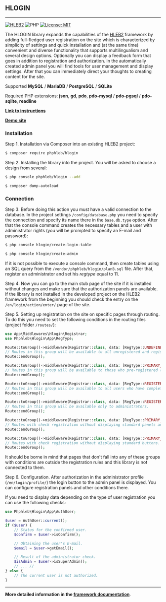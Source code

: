 ## HLOGIN

-------------------------

[![HLEB2](https://img.shields.io/badge/HLEB-2-darkcyan)](https://github.com/phphleb/hleb) ![PHP](https://img.shields.io/badge/PHP-^8.2-blue) [![License: MIT](https://img.shields.io/badge/License-MIT%20(Free)-brightgreen.svg)](https://github.com/phphleb/hleb/blob/master/LICENSE)

The HLOGIN library expands the capabilities of the [HLEB2](https://github.com/phphleb/hleb) framework by adding full-fledged user registration on the site which is characterized by simplicity of settings and quick installation and (at the same time) convenient and diverse functionality that supports multilingualism and several design options. Optionally you can display a feedback form that goes in addition to registration and authorization. In the automatically created admin panel you will find tools for user management and display settings. After that you can immediately direct your thoughts to creating content for the site.

Supported  __MySQL__ / __MariaDB__ / __PostgreSQL__ / __SQLite__

Required PHP extensions: __json__, __gd__,  __pdo__, __pdo-mysql__ / __pdo-pgsql__ / __pdo-sqlite__, __readline__

[**Link to instructions**](https://hleb2framework.ru)

[**Demo site**](https://auth2.phphleb.ru/)


### Installation
Step 1. Installation via Composer into an existing HLEB2 project:
 ```bash
 $ composer require phphleb/hlogin
 ```

Step 2. Installing the library into the project. You will be asked to choose a design from several:

 ```bash
 $ php console phphleb/hlogin --add
 ```

 ```bash
 $ composer dump-autoload
 ```

### Connection
Step 3. Before doing this action you must have a valid connection to the database. In the project settings `/config/database.php` you need to specify the connection and specify its name there in the `base.db.type` option.
After that the console command creates the necessary tables and a user with administrator rights (you will be prompted to specify an E-mail and password):

 ```bash
 $ php console hlogin/create-login-table
 ```
 ```bash
 $ php console hlogin/create-admin
 ```

If it is not possible to execute a console command, then create tables using an SQL query from the `/vendor/phphleb/hlogin/planB.sql` file.
After that, register an administrator and set his _regtype_ equal to 11.

Step 4. Now you can go to the main stub page of the site if it is installed without changes and make sure that the authorization panels are available.
If the library is not installed in the developed project on the HLEB2 framework from the beginning you should check the entry on the `/en/login/action/enter/` page of the site.

Step 5. Setting up registration on the site on specific pages through routing.
To do this you need to set the following conditions in the routing files (project folder `/routes/`):

```php
use App\Middlewares\Hlogin\Registrar;
use Phphleb\Hlogin\App\RegType;

Route::toGroup()->middleware(Registrar::class, data: [RegType::UNDEFINED_USER, '>=']);
// Routes in this group will be available to all unregistered and registered users except those that were marked deleted and banned.
Route::endGroup();

Route::toGroup()->middleware(Registrar::class, data: [RegType::PRIMARY_USER, '>=']);
// Routes in this group will be available to those who pre-registered (but didn't confirm E-mail), as well as to all registered users (including administrators).
Route::endGroup();

Route::toGroup()->middleware(Registrar::class, data: [RegType::REGISTERED_USER, '>=']);
// Routes in this group will be available to all users who have completed full registration (confirmed by E-mail including administrators).
Route::endGroup();

Route::toGroup()->middleware(Registrar::class, data: [RegType::REGISTERED_COMMANDANT, '>=']);
// Routes in this group will be available only to administrators.
Route::endGroup();

Route::toGroup()->middleware(Registrar::class, data: [RegType::PRIMARY_USER, '>=', Registrar::NO_PANEL]);
// Routes with check registration without displaying standard panels and buttons.
Route::endGroup();

Route::toGroup()->middleware(Registrar::class, data: [RegType::PRIMARY_USER, '>=', Registrar::NO_BUTTON]);
// Routes with check registration without displaying standard buttons.
Route::endGroup();
```

It should be borne in mind that pages that don't fall into any of these groups with conditions are outside the registration rules and this library is not connected to them.

Step 6. Configuration. After authorization in the administrator profile (`/en/login/profile/`) the login button to the admin panel is displayed. You can configure registration panels and other conditions there.

If you need to display data depending on the type of user registration you can use the following checks:

```php
use Phphleb\Hlogin\App\AuthUser;

$user = AuthUser::current();
if ($user) {
    // Status for the confirmed user.
    $confirm = $user->isConfirm();

    // Obtaining the user's E-mail.
    $email = $user->getEmail();

    // Result of the administrator check.
    $isAdmin = $user->isSuperAdmin();
    // ... //
} else {
    // The current user is not authorized.
}
```
------

**More detailed information in the [framework documentation](https://hleb2framework.ru/)**.
